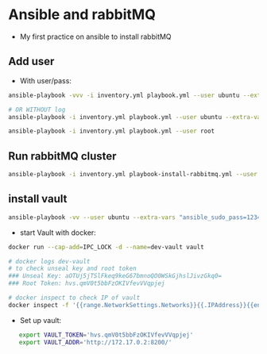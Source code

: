 # Ansible and rabbitMQ

- My first practice on ansible to install rabbitMQ


## Add user
- With user/pass:

```sh
ansible-playbook -vvv -i inventory.yml playbook.yml --user ubuntu --extra-vars "ansible_sudo_pass=12345678"

# OR WITHOUT log
ansible-playbook -i inventory.yml playbook.yml --user ubuntu --extra-vars "ansible_sudo_pass=12345678"

ansible-playbook -i inventory.yml playbook.yml --user root
```


## Run rabbitMQ cluster
```sh
ansible-playbook -i inventory.yml playbook-install-rabbitmq.yml --user root
```


## install vault

```sh
ansible-playbook -vv --user ubuntu --extra-vars "ansible_sudo_pass=12345678" -i inventy-vault.yml playbook-install-vault.yml 
```


- start Vault with docker:

```sh
docker run --cap-add=IPC_LOCK -d --name=dev-vault vault

# docker logs dev-vault 
# to check unseal key and root token
### Unseal Key: aOTUj5jTSlFkeq9keG67bmnoQO0WSkGjhslJivzGkq0=
### Root Token: hvs.qmV0t5bbFzOKIVfevVVqpjej

# docker inspect to check IP of vault
docker inspect -f '{{range.NetworkSettings.Networks}}{{.IPAddress}}{{end}}' dev-vault
```

- Set up vault: 

```sh
   export VAULT_TOKEN='hvs.qmV0t5bbFzOKIVfevVVqpjej'
   export VAULT_ADDR='http://172.17.0.2:8200/'
``` 